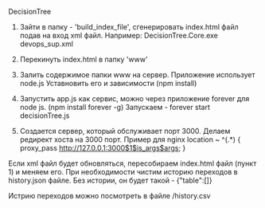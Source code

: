 DecisionTree

1. Зайти в папку - 'build_index_file', сгенерировать index.html файл подав на вход xml файл.
Например: DecisionTree.Core.exe devops_sup.xml 

2. Перекинуть index.html в папку 'www'

3. Залить содержимое папки www на сервер. Приложение использует node.js Уставновить его и зависимости (npm install)

4. Запустить app.js как сервис, можно через приложение forever для node js. (npm install forever -g) 
Запускаем - forever start decisionTree.js

5. Создается сервер, который обслуживает порт 3000. Делаем редирект хоста на 3000 порт.
Пример для nginx
location ~ ^(.*) {
    proxy_pass http://127.0.0.1:3000$1$is_args$args;
}

Если xml файл будет обновляться, пересобираем index.html файл (пункт 1) и меняем его. При необходимости чистим историю переходов
в history.json файле. Без истории, он будет такой - {"table":[]}

Истрию переходов можно посмотреть в файле /history.csv